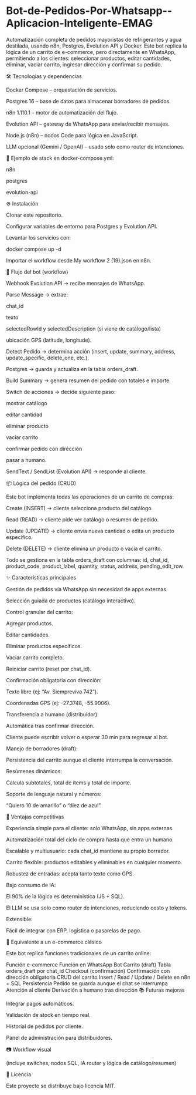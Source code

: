 # Bot-de-Pedidos-Por-Whatsapp--Aplicacion-Inteligente-EMAG
Automatización completa de pedidos mayoristas de refrigerantes y agua destilada, usando n8n, Postgres, Evolution API y Docker.
Este bot replica la lógica de un carrito de e-commerce, pero directamente en WhatsApp, permitiendo a los clientes: seleccionar productos, editar cantidades, eliminar, vaciar carrito, ingresar dirección y confirmar su pedido.

🛠️ Tecnologías y dependencias

Docker Compose – orquestación de servicios.

Postgres 16 – base de datos para almacenar borradores de pedidos.

n8n 1.110.1 – motor de automatización del flujo.

Evolution API – gateway de WhatsApp para enviar/recibir mensajes.

Node.js (n8n) – nodos Code para lógica en JavaScript.

LLM opcional (Gemini / OpenAI) – usado solo como router de intenciones.

📂 Ejemplo de stack en docker-compose.yml:

n8n

postgres

evolution-api

⚙️ Instalación

Clonar este repositorio.

Configurar variables de entorno para Postgres y Evolution API.

Levantar los servicios con:

docker compose up -d


Importar el workflow desde My workflow 2 (19).json en n8n.

🔄 Flujo del bot (workflow)

Webhook Evolution API → recibe mensajes de WhatsApp.

Parse Message → extrae:

chat_id

texto

selectedRowId y selectedDescription (si viene de catálogo/lista)

ubicación GPS (latitude, longitude).

Detect Pedido → determina acción (insert, update, summary, address, update_specific, delete_one, etc.).

Postgres → guarda y actualiza en la tabla orders_draft.

Build Summary → genera resumen del pedido con totales e importe.

Switch de acciones → decide siguiente paso:

mostrar catálogo

editar cantidad

eliminar producto

vaciar carrito

confirmar pedido con dirección

pasar a humano.

SendText / SendList (Evolution API) → responde al cliente.

📦 Lógica del pedido (CRUD)

Este bot implementa todas las operaciones de un carrito de compras:

Create (INSERT) → cliente selecciona producto del catálogo.

Read (READ) → cliente pide ver catálogo o resumen de pedido.

Update (UPDATE) → cliente envía nueva cantidad o edita un producto específico.

Delete (DELETE) → cliente elimina un producto o vacía el carrito.

Todo se gestiona en la tabla orders_draft con columnas:
id, chat_id, product_code, product_label, quantity, status, address, pending_edit_row.

✨ Características principales

Gestión de pedidos vía WhatsApp sin necesidad de apps externas.

Selección guiada de productos (catálogo interactivo).

Control granular del carrito:

Agregar productos.

Editar cantidades.

Eliminar productos específicos.

Vaciar carrito completo.

Reiniciar carrito (reset por chat_id).

Confirmación obligatoria con dirección:

Texto libre (ej: “Av. Siempreviva 742”).

Coordenadas GPS (ej: -27.3748, -55.9006).

Transferencia a humano (distribuidor):

Automática tras confirmar dirección.

Cliente puede escribir volver o esperar 30 min para regresar al bot.

Manejo de borradores (draft):

Persistencia del carrito aunque el cliente interrumpa la conversación.

Resúmenes dinámicos:

Calcula subtotales, total de ítems y total de importe.

Soporte de lenguaje natural y números:

“Quiero 10 de amarillo” o “diez de azul”.

🚀 Ventajas competitivas

Experiencia simple para el cliente: solo WhatsApp, sin apps externas.

Automatización total del ciclo de compra hasta que entra un humano.

Escalable y multiusuario: cada chat_id mantiene su propio borrador.

Carrito flexible: productos editables y eliminables en cualquier momento.

Robustez de entradas: acepta tanto texto como GPS.

Bajo consumo de IA:

El 90% de la lógica es determinística (JS + SQL).

El LLM se usa solo como router de intenciones, reduciendo costo y tokens.

Extensible:

Fácil de integrar con ERP, logística o pasarelas de pago.

🛒 Equivalente a un e-commerce clásico

Este bot replica funciones tradicionales de un carrito online:

Función e-commerce	Función en WhatsApp Bot
Carrito (draft)	Tabla orders_draft por chat_id
Checkout (confirmación)	Confirmación con dirección obligatoria
CRUD del carrito	Insert / Read / Update / Delete en n8n + SQL
Persistencia	Pedido se guarda aunque el chat se interrumpa
Atención al cliente	Derivación a humano tras dirección
📚 Futuras mejoras

Integrar pagos automáticos.

Validación de stock en tiempo real.

Historial de pedidos por cliente.

Panel de administración para distribuidores.

📷 Workflow visual


(incluye switches, nodos SQL, IA router y lógica de catálogo/resumen)

📝 Licencia

Este proyecto se distribuye bajo licencia MIT.
